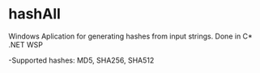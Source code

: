# hashAll
Windows Aplication for generating hashes from input strings. Done in C* .NET WSP

-Supported hashes: MD5, SHA256, SHA512
